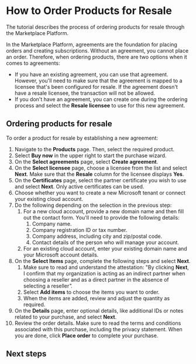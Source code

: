 # How to Order Products for Resale

The tutorial describes the process of ordering products for resale through the Marketplace Platform.&#x20;

In the Marketplace Platform, agreements are the foundation for placing orders and creating subscriptions. Without an agreement, you cannot place an order. Therefore, when ordering products, there are two options when it comes to agreements:

* If you have an existing agreement, you can use that agreement. However, you'll need to make sure that the agreement is mapped to a licensee that's been configured for resale. If the agreement doesn't have a resale licensee, the transaction will not be allowed.
* If you don't have an agreement, you can create one during the ordering process and select the **Resale licensee** to use for this new agreement.

## Ordering products for resale

To order a product for resale by establishing a new agreement:

1. Navigate to the **Products** page. Then, select the required product.
2. Select **Buy now** in the upper right to start the purchase wizard.&#x20;
3. On the **Select agreements** page, select **Create agreement**.
4. On the **Select licensee** page, choose a licensee from the list and select **Next**. Make sure that the **Resale** column for the licensee displays **Yes**.
5. On the **Certificates** page, select the partner certificate you wish to use and select **Next**. Only active certificates can be used.
6. Choose whether you want to create a new Microsoft tenant or connect your existing cloud account.
7. Do the following depending on the selection in the previous step:
   1. For a new cloud account, provide a new domain name and then fill out the contact form. You'll need to provide the following details:
      1. Company name.
      2. Company registration ID or tax number.
      3. Company address, including city and zip/postal code.
      4. Contact details of the person who will manage your account.
   2. For an existing cloud account, enter your existing domain name and your Microsoft account details.
8. On the **Select Items** page, complete the following steps and select **Next**.
   1. Make sure to read and understand the attestation: "By clicking **Next**, I confirm that my organization is acting as an indirect partner when choosing a reseller and as a direct partner in the absence of selecting a reselle&#x72;_"._
   2. Select **Add items** to choose the items you want to order.&#x20;
   3. When the items are added, review and adjust the quantity as required.
9. On the **Details** page, enter optional details, like additional IDs or notes related to your purchase, and select **Next**.
10. Review the order details. Make sure to read the terms and conditions associated with this purchase, including the privacy statement. When you are done, click **Place order** to complete your purchase.

## Next steps <a href="#reseller-discounts" id="reseller-discounts"></a>
